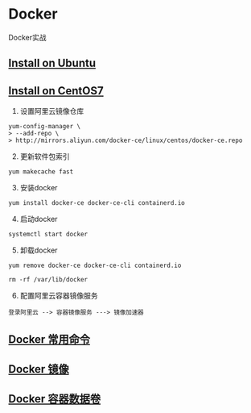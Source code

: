 # Docker
Docker实战

## [Install on Ubuntu](https://docs.docker.com/engine/install/ubuntu/)
## [Install on CentOS7](https://docs.docker.com/engine/install/centos/)
1. 设置阿里云镜像仓库

```shell script
yum-config-manager \
> --add-repo \
> http://mirrors.aliyun.com/docker-ce/linux/centos/docker-ce.repo

```

2. 更新软件包索引
```shell script
yum makecache fast
```

3. 安装docker
```shell script
yum install docker-ce docker-ce-cli containerd.io
```

4. 启动docker
```shell script
systemctl start docker
```

5. 卸载docker
```shell script
yum remove docker-ce docker-ce-cli containerd.io

rm -rf /var/lib/docker
```
6. 配置阿里云容器镜像服务
```shell script
登录阿里云 --> 容器镜像服务 ---> 镜像加速器
```

## [Docker 常用命令](./command.md)

## [Docker 镜像](./images.md)

## [Docker 容器数据卷](./volumes.md)